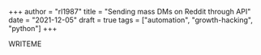 +++
author = "rl1987"
title = "Sending mass DMs on Reddit through API"
date = "2021-12-05"
draft = true
tags = ["automation", "growth-hacking", "python"]
+++

WRITEME

